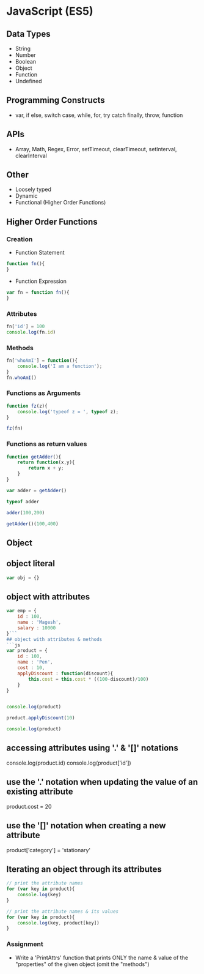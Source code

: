 # JavaScript (ES5)
## Data Types
- String
- Number
- Boolean
- Object
- Function
- Undefined
## Programming Constructs
- var, if else, switch case, while, for, try catch finally, throw, function
## APIs
- Array, Math, Regex, Error, setTimeout, clearTimeout, setInterval, clearInterval
## Other
- Loosely typed
- Dynamic
- Functional (Higher Order Functions)


## Higher Order Functions
### Creation
- Function Statement
```js
function fn(){
}
```
- Function Expression
```js
var fn = function fn(){
}
```
### Attributes
```js
fn['id'] = 100
console.log(fn.id)
```
### Methods
```js
fn['whoAmI'] = function(){
    console.log('I am a function');
}
fn.whoAmI()
```
### Functions as Arguments
```js
function fz(z){
    console.log('typeof z = ', typeof z);
}

fz(fn)
```
### Functions as return values
```js
function getAdder(){
    return function(x,y){
        return x + y;
    }
}

var adder = getAdder()

typeof adder

adder(100,200)

getAdder()(100,400)
```

## Object
## object literal

```js
var obj = {}
```

## object with attributes
```js
var emp = {
    id : 100,
    name : 'Magesh',
    salary : 10000
}```
## object with attributes & methods
```js
var product = {
    id : 100,
    name : 'Pen',
    cost : 10,
    applyDiscount : function(discount){
        this.cost = this.cost * ((100-discount)/100)
    }
}


console.log(product)

product.applyDiscount(10)

console.log(product)
```
## accessing attributes using '.' & '[]' notations
console.log(product.id)
console.log(product['id'])
## use the '.' notation when updating the value of an existing attribute
product.cost = 20
## use the '[]' notation when creating a new attribute
product['category'] = 'stationary'

## Iterating an object through its attributes
```js
// print the attribute names
for (var key in product){
    console.log(key)
}

// print the attribute names & its values
for (var key in product){
    console.log(key, product[key])
}
```

### Assignment
- Write a 'PrintAttrs' function that prints ONLY the name & value of the "properties" of the given object (omit the "methods")

